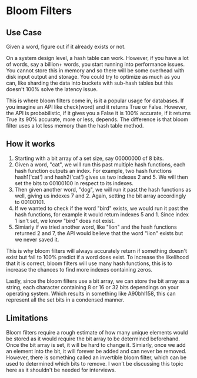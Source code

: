 # Bloom Filters

## Use Case
Given a word, figure out if it already exists or not.

On a system design level, a hash table can work. 
However, if you have a lot of words, say a billion+ words, you start running into performance issues.
You cannot store this in memory and so there will be some overhead with disk input output and storage.
You could try to optimize as much as you can, like sharding the data into buckets with sub-hash tables but this doesn't 100% solve the latency issue.

This is where bloom filters come in, is it a popular usage for databases.
If you imagine an API like check(word) and it returns True or False.
However, the API is probabilistic, if it gives you a False it is 100% accurate, if it returns True its 90% accurate, more or less, depends.
The difference is that bloom filter uses a lot less memory than the hash table method.

## How it works
1. Starting with a bit array of a set size, say 00000000 of 8 bits.
2. Given a word, "cat", we will run this past multiple hash functions, each hash function outputs an index.
For example, two hash functions hash1('cat') and hash2('cat') gives us two indexes 2 and 5.
We will then set the bits to 00100100 in respect to its indexes.
3. Then given another word, "dog", we will run it past the hash functions as well, giving us indexes 7 and 2.
Again, setting the bit array accordingly to 00100101.
4. If we wanted to check if the word "bird" exists, we would run it past the hash functions, for example it would return indexes 5 and 1.
Since index 1 isn't set, we know "bird" does not exist.
5. Simiarly if we tried another word, like "lion" and the hash functions returned 2 and 7, the API would believe that the word "lion" exists but we never saved it.

This is why bloom filters will always accurately return if something doesn't exist but fail to 100% predict if a word does exist.
To increase the likelihood that it is correct, bloom filters will use many hash functions, this is to increase the chances to find more indexes containing zeros.

Lastly, since the bloom filters use a bit array, we can store the bit array as a string, each character containing 8 or 16 or 32 bits dependings on your operating system.
Which results in something like A90bhl158, this can represent all the set bits in a condensed manner.

## Limitations
Bloom filters require a rough estimate of how many unique elements would be stored as it would require the bit array to be determined beforehand.
Once the bit array is set, it will be hard to change it.
Simiarly, once we add an element into the bit, it will forever be added and can never be removed.
However, there is something called an invertible bloom filter, which can be used to determined which bits to remove.
I won't be discussing this topic here as it shouldn't be needed for interviews.
